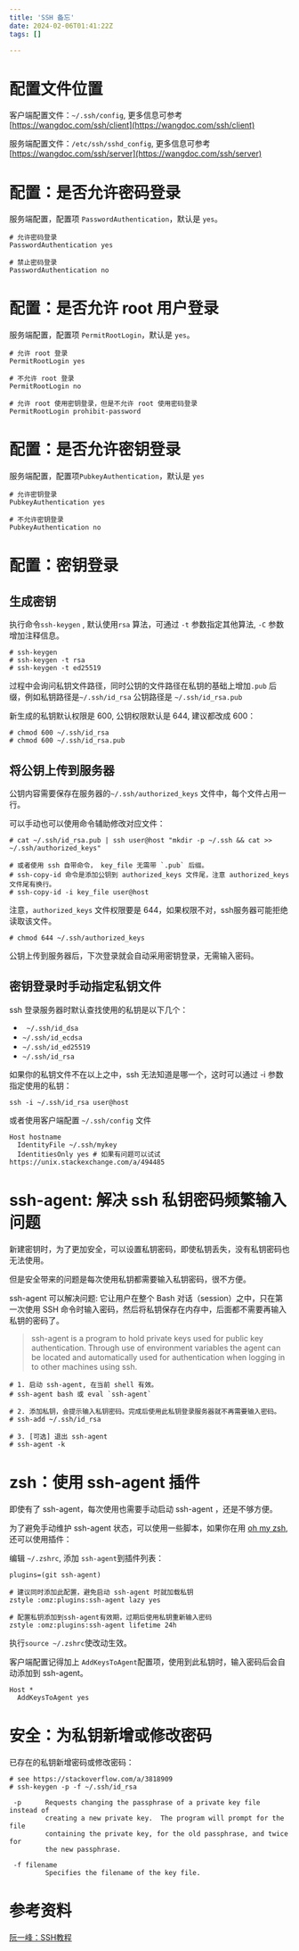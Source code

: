 ```yaml
---
title: 'SSH 备忘'
date: 2024-02-06T01:41:22Z
tags: []

---
```


# 配置文件位置
客户端配置文件：`~/.ssh/config`, 更多信息可参考 [https://wangdoc.com/ssh/client](https://wangdoc.com/ssh/client)

服务端配置文件：`/etc/ssh/sshd_config`, 更多信息可参考 [https://wangdoc.com/ssh/server](https://wangdoc.com/ssh/server)

# 配置：是否允许密码登录
服务端配置，配置项 `PasswordAuthentication`，默认是 `yes`。
```
# 允许密码登录
PasswordAuthentication yes

# 禁止密码登录
PasswordAuthentication no
```
# 配置：是否允许 root 用户登录
服务端配置，配置项 `PermitRootLogin`，默认是 `yes`。
```
# 允许 root 登录
PermitRootLogin yes

# 不允许 root 登录
PermitRootLogin no

# 允许 root 使用密钥登录，但是不允许 root 使用密码登录
PermitRootLogin prohibit-password
```
# 配置：是否允许密钥登录
服务端配置，配置项`PubkeyAuthentication`，默认是 `yes`
```
# 允许密钥登录
PubkeyAuthentication yes

# 不允许密钥登录
PubkeyAuthentication no
```
# 配置：密钥登录
## 生成密钥
执行命令`ssh-keygen` , 默认使用`rsa` 算法，可通过 `-t` 参数指定其他算法, `-C` 参数增加注释信息。
```
# ssh-keygen
# ssh-keygen -t rsa
# ssh-keygen -t ed25519
```
过程中会询问私钥文件路径，同时公钥的文件路径在私钥的基础上增加`.pub` 后缀，例如私钥路径是`~/.ssh/id_rsa` 公钥路径是 `~/.ssh/id_rsa.pub`

新生成的私钥默认权限是 600, 公钥权限默认是 644, 建议都改成 600：
```
# chmod 600 ~/.ssh/id_rsa
# chmod 600 ~/.ssh/id_rsa.pub
```
## 将公钥上传到服务器
公钥内容需要保存在服务器的`~/.ssh/authorized_keys` 文件中，每个文件占用一行。

可以手动也可以使用命令辅助修改对应文件：
```
# cat ~/.ssh/id_rsa.pub | ssh user@host "mkdir -p ~/.ssh && cat >> ~/.ssh/authorized_keys"

# 或者使用 ssh 自带命令， key_file 无需带 `.pub` 后缀。
# ssh-copy-id 命令是添加公钥到 authorized_keys 文件尾，注意 authorized_keys 文件尾有换行。
# ssh-copy-id -i key_file user@host
```

注意，`authorized_keys` 文件权限要是 644，如果权限不对，ssh服务器可能拒绝读取该文件。
```
# chmod 644 ~/.ssh/authorized_keys
```

公钥上传到服务器后，下次登录就会自动采用密钥登录，无需输入密码。
## 密钥登录时手动指定私钥文件
ssh 登录服务器时默认查找使用的私钥是以下几个：

- ` ~/.ssh/id_dsa` 
- `~/.ssh/id_ecdsa` 
- `~/.ssh/id_ed25519` 
- `~/.ssh/id_rsa`


如果你的私钥文件不在以上之中，ssh 无法知道是哪一个，这时可以通过 -i 参数指定使用的私钥：
```
ssh -i ~/.ssh/id_rsa user@host
```

或者使用客户端配置 `~/.ssh/config` 文件
```
Host hostname
  IdentityFile ~/.ssh/mykey
  IdentitiesOnly yes # 如果有问题可以试试 https://unix.stackexchange.com/a/494485
```
# ssh-agent: 解决 ssh 私钥密码频繁输入问题
新建密钥时，为了更加安全，可以设置私钥密码，即使私钥丢失，没有私钥密码也无法使用。

但是安全带来的问题是每次使用私钥都需要输入私钥密码，很不方便。

ssh-agent 可以解决问题: 它让用户在整个 Bash 对话（session）之中，只在第一次使用 SSH 命令时输入密码，然后将私钥保存在内存中，后面都不需要再输入私钥的密码了。
> ssh-agent is a program to hold private keys used for public key authentication.  Through use of environment variables the agent can be located and automatically used for authentication when logging in to other machines using ssh.

```
# 1. 启动 ssh-agent, 在当前 shell 有效。
# ssh-agent bash 或 eval `ssh-agent`

# 2. 添加私钥，会提示输入私钥密码。完成后使用此私钥登录服务器就不再需要输入密码。
# ssh-add ~/.ssh/id_rsa

# 3. [可选] 退出 ssh-agent
# ssh-agent -k
```
# zsh：使用 ssh-agent 插件
即使有了 ssh-agent，每次使用也需要手动启动 ssh-agent ，还是不够方便。

为了避免手动维护 ssh-agent 状态，可以使用一些脚本，如果你在用 [oh my zsh](https://ohmyz.sh/), 还可以使用插件：

编辑 `~/.zshrc`, 添加 `ssh-agent`到插件列表：
```
plugins=(git ssh-agent)

# 建议同时添加此配置，避免启动 ssh-agent 时就加载私钥
zstyle :omz:plugins:ssh-agent lazy yes

# 配置私钥添加到ssh-agent有效期，过期后使用私钥重新输入密码
zstyle :omz:plugins:ssh-agent lifetime 24h
```
执行`source ~/.zshrc`使改动生效。

客户端配置记得加上 `AddKeysToAgent`配置项，使用到此私钥时，输入密码后会自动添加到 ssh-agent。
```
Host *
  AddKeysToAgent yes
```
# 安全：为私钥新增或修改密码
已存在的私钥新增密码或修改密码：
```
# see https://stackoverflow.com/a/3818909
# ssh-keygen -p -f ~/.ssh/id_rsa
```
```
 -p      Requests changing the passphrase of a private key file instead of
         creating a new private key.  The program will prompt for the file
         containing the private key, for the old passphrase, and twice for
         the new passphrase.

 -f filename
         Specifies the filename of the key file.
```
# 参考资料
[阮一峰：SSH教程](https://wangdoc.com/ssh/)
